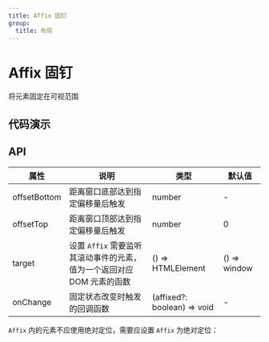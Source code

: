 ```yaml
---
title: Affix 固钉
group:
  title: 布局
---
```


# Affix 固钉

将元素固定在可视范围

## 代码演示

<code src="./demo/basic" ></code>

## API

| 属性 | 说明 | 类型 | 默认值 |
| --- | --- | --- | --- |
| offsetBottom | 距离窗口底部达到指定偏移量后触发 | number | - |
| offsetTop | 距离窗口顶部达到指定偏移量后触发 | number | 0 |
| target | 设置 `Affix` 需要监听其滚动事件的元素，值为一个返回对应 DOM 元素的函数 | () => HTMLElement | () => window |
| onChange | 固定状态改变时触发的回调函数 | (affixed?: boolean) => void | - |

`Affix` 内的元素不应使用绝对定位，需要应设置 `Affix` 为绝对定位：
